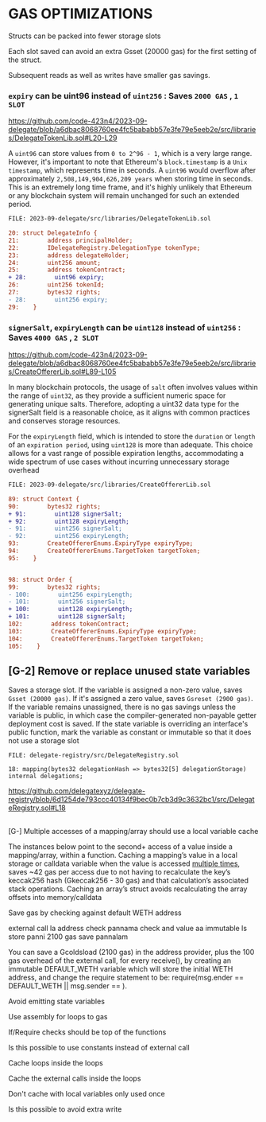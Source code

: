 # GAS OPTIMIZATIONS

Structs can be packed into fewer storage slots

Each slot saved can avoid an extra Gsset (20000 gas) for the first setting of the struct.

Subsequent reads as well as writes have smaller gas savings.

### ``expiry`` can be uint96 instead of ``uint256`` :  Saves ``2000 GAS`` , ``1 SLOT``

https://github.com/code-423n4/2023-09-delegate/blob/a6dbac8068760ee4fc5bababb57e3fe79e5eeb2e/src/libraries/DelegateTokenLib.sol#L20-L29

A ``uint96`` can store values from ``0 to 2^96 - 1``, which is a very large range. However, it's important to note that Ethereum's ``block.timestamp`` is a ``Unix timestamp``, which represents time in seconds.
A ``uint96`` would overflow after approximately ``2,508,149,904,626,209 years`` when storing time in seconds.  This is an extremely long time frame, and it's highly unlikely that Ethereum or any blockchain system will remain unchanged for such an extended period.


```diff
FILE: 2023-09-delegate/src/libraries/DelegateTokenLib.sol

20: struct DelegateInfo {
21:        address principalHolder;
22:        IDelegateRegistry.DelegationType tokenType;
23:        address delegateHolder;
24:        uint256 amount;
25:        address tokenContract;
+ 28:        uint96 expiry;
26:        uint256 tokenId;
27:        bytes32 rights;
- 28:        uint256 expiry;
29:    }

```

### ``signerSalt``, ``expiryLength`` can be ``uint128`` instead of ``uint256`` : Saves ``4000 GAS`` , ``2 SLOT``

https://github.com/code-423n4/2023-09-delegate/blob/a6dbac8068760ee4fc5bababb57e3fe79e5eeb2e/src/libraries/CreateOffererLib.sol#L89-L105

In many blockchain protocols, the usage of ``salt`` often involves values within the range of ``uint32``, as they provide a sufficient numeric space for generating unique salts. Therefore, adopting a uint32 data type for the signerSalt field is a reasonable choice, as it aligns with common practices and conserves storage resources.

For the ``expiryLength`` field, which is intended to store the ``duration`` or ``length`` of an ``expiration period``, using ``uint128`` is more than adequate. This choice allows for a vast range of possible expiration lengths, accommodating a wide spectrum of use cases without incurring unnecessary storage overhead

```diff
FILE: 2023-09-delegate/src/libraries/CreateOffererLib.sol

89: struct Context {
90:        bytes32 rights;
+ 91:        uint128 signerSalt;
+ 92:        uint128 expiryLength;
- 91:        uint256 signerSalt;
- 92:        uint256 expiryLength;
93:        CreateOffererEnums.ExpiryType expiryType;
94:        CreateOffererEnums.TargetToken targetToken;
95:    }


98: struct Order {
99:        bytes32 rights;
- 100:        uint256 expiryLength;
- 101:        uint256 signerSalt;
+ 100:        uint128 expiryLength;
+ 101:        uint128 signerSalt;
102:        address tokenContract;
103:        CreateOffererEnums.ExpiryType expiryType;
104:        CreateOffererEnums.TargetToken targetToken;
105:    }

```

## [G-2] Remove or replace unused state variables

Saves a storage slot. If the variable is assigned a non-zero value, saves ``Gsset (20000 gas)``. If it's assigned a zero value, saves ``Gsreset (2900 gas)``. If the variable remains unassigned, there is no gas savings unless the variable is public, in which case the compiler-generated non-payable getter deployment cost is saved. If the state variable is overriding an interface's public function, mark the variable as constant or immutable so that it does not use a storage slot

```solidity
FILE: delegate-registry/src/DelegateRegistry.sol

18: mapping(bytes32 delegationHash => bytes32[5] delegationStorage) internal delegations;

```
https://github.com/delegatexyz/delegate-registry/blob/6d1254de793ccc40134f9bec0b7cb3d9c3632bc1/src/DelegateRegistry.sol#L18

##

[G-] Multiple accesses of a mapping/array should use a local variable cache

The instances below point to the second+ access of a value inside a mapping/array, within a function. Caching a mapping’s value in a local storage or calldata variable when the value is accessed [multiple times](https://gist.github.com/IllIllI000/ec23a57daa30a8f8ca8b9681c8ccefb0), saves ~42 gas per access due to not having to recalculate the key’s keccak256 hash (Gkeccak256 - 30 gas) and that calculation’s associated stack operations. Caching an array’s struct avoids recalculating the array offsets into memory/calldata








Save gas by checking against default WETH address

external call la address check pannama check and value aa immutable ls store panni 2100 gas save pannalam 

You can save a Gcoldsload (2100 gas) in the address provider, plus the 100 gas overhead of the external call, for every receive(), by creating an immutable DEFAULT_WETH variable which will store the initial WETH address, and change the require statement to be: require(msg.ender == DEFAULT_WETH || msg.sender == <etc>).

Avoid emitting state variables 

Use assembly for loops to gas 

If/Require checks should be top of the functions 

Is this possible to use constants instead of external call

Cache loops inside the loops 

Cache the external calls inside the loops

Don't cache with local variables only used once 

Is this possible to avoid extra write 